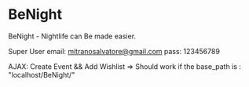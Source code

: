 BeNight
=======

BeNight - Nightlife can Be made easier.


Super User
email: mitranosalvatore@gmail.com
pass: 123456789

AJAX: Create Event && Add Wishlist => Should work if the base_path is : "localhost/BeNight/"

